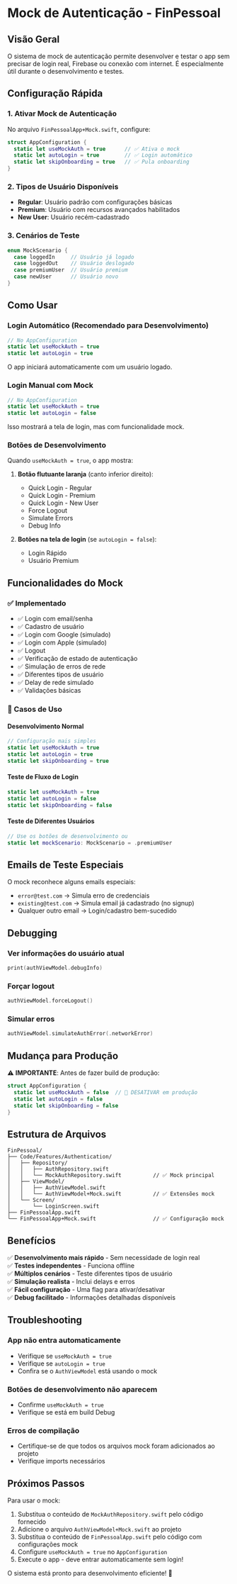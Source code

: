 # Mock de Autenticação - FinPessoal

## Visão Geral

O sistema de mock de autenticação permite desenvolver e testar o app sem precisar de login real, Firebase ou conexão com internet. É especialmente útil durante o desenvolvimento e testes.

## Configuração Rápida

### 1. Ativar Mock de Autenticação

No arquivo `FinPessoalApp+Mock.swift`, configure:

```swift
struct AppConfiguration {
  static let useMockAuth = true      // ✅ Ativa o mock
  static let autoLogin = true        // ✅ Login automático
  static let skipOnboarding = true   // ✅ Pula onboarding
}
```

### 2. Tipos de Usuário Disponíveis

- **Regular**: Usuário padrão com configurações básicas
- **Premium**: Usuário com recursos avançados habilitados  
- **New User**: Usuário recém-cadastrado

### 3. Cenários de Teste

```swift
enum MockScenario {
  case loggedIn     // Usuário já logado
  case loggedOut    // Usuário deslogado
  case premiumUser  // Usuário premium
  case newUser      // Usuário novo
}
```

## Como Usar

### Login Automático (Recomendado para Desenvolvimento)

```swift
// No AppConfiguration
static let useMockAuth = true
static let autoLogin = true
```

O app iniciará automaticamente com um usuário logado.

### Login Manual com Mock

```swift
// No AppConfiguration  
static let useMockAuth = true
static let autoLogin = false
```

Isso mostrará a tela de login, mas com funcionalidade mock.

### Botões de Desenvolvimento

Quando `useMockAuth = true`, o app mostra:

1. **Botão flutuante laranja** (canto inferior direito):
   - Quick Login - Regular
   - Quick Login - Premium  
   - Quick Login - New User
   - Force Logout
   - Simulate Errors
   - Debug Info

2. **Botões na tela de login** (se `autoLogin = false`):
   - Login Rápido
   - Usuário Premium

## Funcionalidades do Mock

### ✅ Implementado

- ✅ Login com email/senha
- ✅ Cadastro de usuário
- ✅ Login com Google (simulado)
- ✅ Login com Apple (simulado)
- ✅ Logout
- ✅ Verificação de estado de autenticação
- ✅ Simulação de erros de rede
- ✅ Diferentes tipos de usuário
- ✅ Delay de rede simulado
- ✅ Validações básicas

### 🚀 Casos de Uso

#### Desenvolvimento Normal
```swift
// Configuração mais simples
static let useMockAuth = true
static let autoLogin = true
static let skipOnboarding = true
```

#### Teste de Fluxo de Login
```swift
static let useMockAuth = true
static let autoLogin = false
static let skipOnboarding = false
```

#### Teste de Diferentes Usuários
```swift
// Use os botões de desenvolvimento ou
static let mockScenario: MockScenario = .premiumUser
```

## Emails de Teste Especiais

O mock reconhece alguns emails especiais:

- `error@test.com` → Simula erro de credenciais
- `existing@test.com` → Simula email já cadastrado (no signup)
- Qualquer outro email → Login/cadastro bem-sucedido

## Debugging

### Ver informações do usuário atual
```swift
print(authViewModel.debugInfo)
```

### Forçar logout
```swift
authViewModel.forceLogout()
```

### Simular erros
```swift
authViewModel.simulateAuthError(.networkError)
```

## Mudança para Produção

⚠️ **IMPORTANTE**: Antes de fazer build de produção:

```swift
struct AppConfiguration {
  static let useMockAuth = false  // 🔴 DESATIVAR em produção
  static let autoLogin = false
  static let skipOnboarding = false
}
```

## Estrutura de Arquivos

```
FinPessoal/
├── Code/Features/Authentication/
│   ├── Repository/
│   │   ├── AuthRepository.swift
│   │   └── MockAuthRepository.swift          // ✅ Mock principal
│   ├── ViewModel/
│   │   ├── AuthViewModel.swift
│   │   └── AuthViewModel+Mock.swift          // ✅ Extensões mock
│   └── Screen/
│       └── LoginScreen.swift
├── FinPessoalApp.swift
└── FinPessoalApp+Mock.swift                  // ✅ Configuração mock
```

## Benefícios

✅ **Desenvolvimento mais rápido** - Sem necessidade de login real  
✅ **Testes independentes** - Funciona offline  
✅ **Múltiplos cenários** - Teste diferentes tipos de usuário  
✅ **Simulação realista** - Inclui delays e erros  
✅ **Fácil configuração** - Uma flag para ativar/desativar  
✅ **Debug facilitado** - Informações detalhadas disponíveis  

## Troubleshooting

### App não entra automaticamente
- Verifique se `useMockAuth = true`
- Verifique se `autoLogin = true`
- Confira se o `AuthViewModel` está usando o mock

### Botões de desenvolvimento não aparecem
- Confirme `useMockAuth = true`
- Verifique se está em build Debug

### Erros de compilação
- Certifique-se de que todos os arquivos mock foram adicionados ao projeto
- Verifique imports necessários

## Próximos Passos

Para usar o mock:

1. Substitua o conteúdo de `MockAuthRepository.swift` pelo código fornecido
2. Adicione o arquivo `AuthViewModel+Mock.swift` ao projeto
3. Substitua o conteúdo de `FinPessoalApp.swift` pelo código com configurações mock
4. Configure `useMockAuth = true` no `AppConfiguration`
5. Execute o app - deve entrar automaticamente sem login!

O sistema está pronto para desenvolvimento eficiente! 🚀
